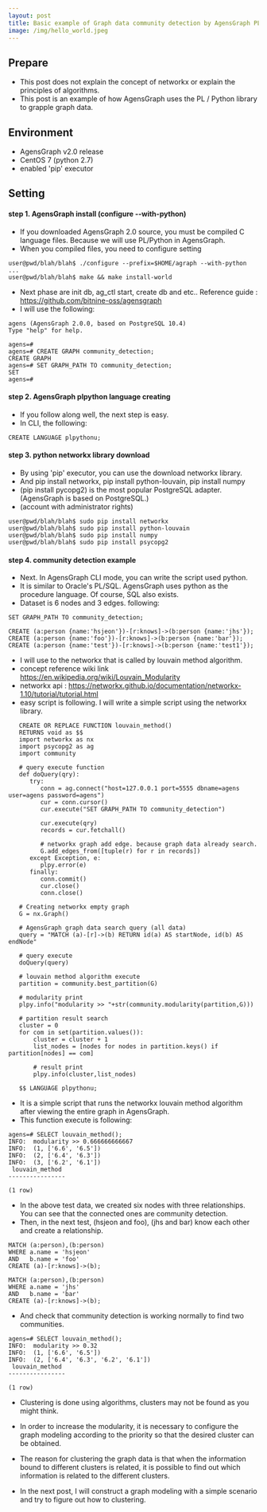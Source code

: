 ```yaml
---
layout: post
title: Basic example of Graph data community detection by AgensGraph PL/Python. 1 to 2
image: /img/hello_world.jpeg
---
```

## Prepare
- This post does not explain the concept of networkx or explain the principles of algorithms.
- This post is an example of how AgensGraph uses the PL / Python library to grapple graph data.

## Environment
- AgensGraph v2.0 release
- CentOS 7 (python 2.7)
- enabled 'pip' executor

## Setting
#### step 1. AgensGraph install (configure --with-python)
- If you downloaded AgensGraph 2.0 source, you must be compiled C language files. Because we will use PL/Python in AgensGraph.
- When you compiled files, you need to configure setting 

````
user@pwd/blah/blah$ ./configure --prefix=$HOME/agraph --with-python
...
user@pwd/blah/blah$ make && make install-world
````
- Next phase are init db, ag_ctl start, create db and etc.. Reference guide : <https://github.com/bitnine-oss/agensgraph>
- I will use the following:
````
agens (AgensGraph 2.0.0, based on PostgreSQL 10.4)
Type "help" for help.

agens=#
agens=# CREATE GRAPH community_detection;
CREATE GRAPH
agens=# SET GRAPH_PATH TO community_detection;
SET
agens=#
````
#### step 2. AgensGraph plpython language creating
- If you follow along well, the next step is easy.
- In CLI, the following:

````
CREATE LANGUAGE plpythonu;
````

#### step 3. python networkx library download
- By using 'pip' executor, you can use the download networkx library.
- And pip install networkx, pip install python-louvain, pip install numpy
- (pip install pycopg2) is the most popular PostgreSQL adapter. (AgensGraph is based on PostgreSQL.)
- (account with administrator rights)
````
user@pwd/blah/blah$ sudo pip install networkx
user@pwd/blah/blah$ sudo pip install python-louvain
user@pwd/blah/blah$ sudo pip install numpy
user@pwd/blah/blah$ sudo pip install psycopg2
````

#### step 4. community detection example
- Next. In AgensGraph CLI mode, you can write the script used python.
- It is similar to Oracle's PL/SQL. AgensGraph uses python as the procedure language. Of course, SQL also exists.
- Dataset is 6 nodes and 3 edges. following:
````
SET GRAPH_PATH TO community_detection;

CREATE (a:person {name:'hsjeon'})-[r:knows]->(b:person {name:'jhs'});
CREATE (a:person {name:'foo'})-[r:knows]->(b:person {name:'bar'});
CREATE (a:person {name:'test'})-[r:knows]->(b:person {name:'test1'});
````
- I will use to the networkx that is called by louvain method algorithm. 
- concept reference wiki link <https://en.wikipedia.org/wiki/Louvain_Modularity>
- networkx api : <https://networkx.github.io/documentation/networkx-1.10/tutorial/tutorial.html>
- easy script is following. I will write a simple script using the networkx library.

````
   CREATE OR REPLACE FUNCTION louvain_method()
   RETURNS void as $$
   import networkx as nx
   import psycopg2 as ag
   import community

   # query execute function
   def doQuery(qry):
      try:
         conn = ag.connect("host=127.0.0.1 port=5555 dbname=agens user=agens password=agens")
         cur = conn.cursor()
         cur.execute("SET GRAPH_PATH TO community_detection")

         cur.execute(qry)
         records = cur.fetchall()

         # networkx graph add edge. because graph data already search.
         G.add_edges_from([tuple(r) for r in records])
      except Exception, e:
         plpy.error(e)
      finally:
         conn.commit()
         cur.close()
         conn.close()

   # Creating networkx empty graph 
   G = nx.Graph()

   # AgensGraph graph data search query (all data)
   query = "MATCH (a)-[r]->(b) RETURN id(a) AS startNode, id(b) AS endNode"

   # query execute
   doQuery(query)

   # louvain method algorithm execute
   partition = community.best_partition(G)

   # modularity print
   plpy.info("modularity >> "+str(community.modularity(partition,G)))

   # partition result search
   cluster = 0
   for com in set(partition.values()):
       cluster = cluster + 1
       list_nodes = [nodes for nodes in partition.keys() if partition[nodes] == com]

       # result print
       plpy.info(cluster,list_nodes)

   $$ LANGUAGE plpythonu;
````

- It is a simple script that runs the networkx louvain method algorithm after viewing the entire graph in AgensGraph.
- This function execute is following:
````
agens=# SELECT louvain_method();
INFO:  modularity >> 0.666666666667
INFO:  (1, ['6.6', '6.5'])
INFO:  (2, ['6.4', '6.3'])
INFO:  (3, ['6.2', '6.1'])
 louvain_method
----------------

(1 row)
````
- In the above test data, we created six nodes with three relationships. You can see that the connected ones are community detection.
- Then, in the next test, (hsjeon and foo), (jhs and bar) know each other and create a relationship.
````
MATCH (a:person),(b:person)
WHERE a.name = 'hsjeon'
AND   b.name = 'foo'
CREATE (a)-[r:knows]->(b);

MATCH (a:person),(b:person)
WHERE a.name = 'jhs'
AND   b.name = 'bar'
CREATE (a)-[r:knows]->(b);
````
- And check that community detection is working normally to find two communities.
````
agens=# SELECT louvain_method();
INFO:  modularity >> 0.32
INFO:  (1, ['6.6', '6.5'])
INFO:  (2, ['6.4', '6.3', '6.2', '6.1'])
 louvain_method
----------------

(1 row)
````
- Clustering is done using algorithms, clusters may not be found as you might think.
- In order to increase the modularity, it is necessary to configure the graph modeling according to the priority so that the desired cluster can be obtained.
- The reason for clustering the graph data is that when the information bound to different clusters is related, it is possible to find out which information is related to the different clusters.

- In the next post, I will construct a graph modeling with a simple scenario and try to figure out how to clustering.
